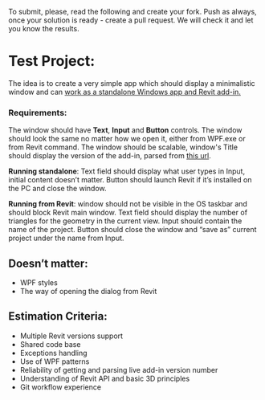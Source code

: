 To submit, please, read the following and create your fork. Push as always, once your solution is ready - create a pull request. We will check it and let you know the results.

# Test Project:

  The idea is to create a very simple app which should display a minimalistic window and can <ins>work as a standalone Windows app and Revit add-in<ins>.
  
### Requirements:
  The window should have <b>Text</b>, <b>Input</b> and <b>Button</b> controls. The window should look the same no matter how we open it, either from WPF.exe or from Revit command. The window should be scalable, window's Title should display the version of the add-in, parsed from [this url](https://apps.autodesk.com/RVT/en/Detail/Index?id=3837838607913367957).

  <b>Running standalone</b>: Text field should display what user types in Input, initial content doesn’t matter. Button should launch Revit if it’s installed on the PC and close the window.
  
  <b>Running from Revit</b>: window should not be visible in the OS taskbar and should block Revit main window. Text field should display the number of triangles for the geometry in the current view. Input should contain the name of the project. Button should close the window and “save as” current project under the name from Input.

## Doesn’t matter:
-	WPF styles
-	The way of opening the dialog from Revit

## Estimation Criteria:
-	Multiple Revit versions support
-	Shared code base
-	Exceptions handling
-	Use of WPF patterns
- Reliability of getting and parsing live add-in version number
-	Understanding of Revit API and basic 3D principles
-	Git workflow experience
